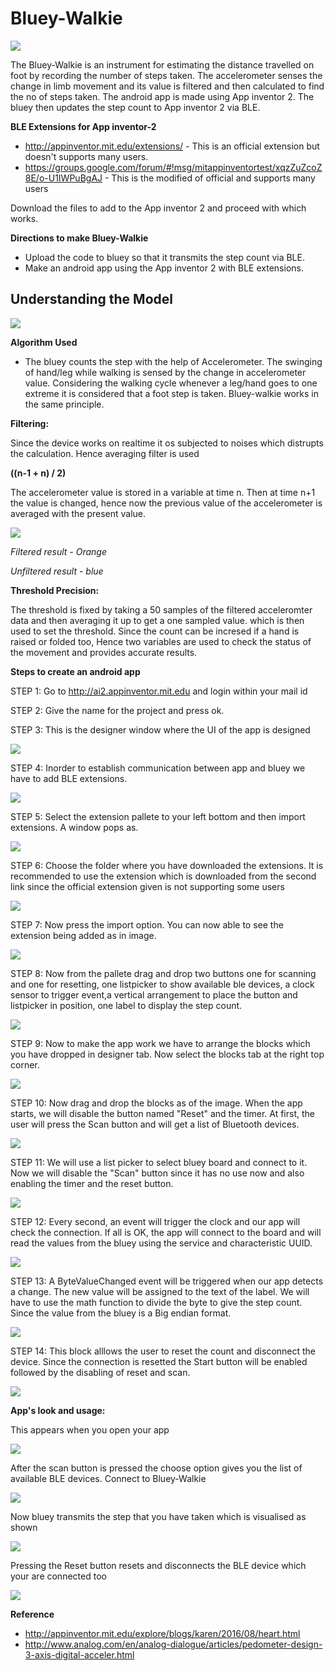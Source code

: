 
# Bluey-Walkie #

![](photo/pedo.png)

The Bluey-Walkie is an instrument for estimating the distance travelled on foot by recording the number of steps taken. The accelerometer senses the change in limb movement and its value is filtered and then calculated to find the no of steps taken. The android app is made using App inventor 2. The bluey then updates the step count to App inventor 2 via BLE. 

**BLE Extensions for App inventor-2** 
* http://appinventor.mit.edu/extensions/ - This is an official extension but doesn't supports many users.
* https://groups.google.com/forum/#!msg/mitappinventortest/xqzZuZcoZ8E/o-U1IWPuBgAJ - This is the modified of official and supports many    users

Download the files to add to the App inventor 2 and proceed with which works.

**Directions to make Bluey-Walkie**
* Upload the code to bluey so that it transmits the step count via BLE.
* Make an android app using the App inventor 2 with BLE extensions.

## Understanding the Model ##

![](photo/swing.jpg)


**Algorithm Used**
* The bluey counts the step with the help of Accelerometer. The swinging of hand/leg while walking is sensed by the change in             accelerometer value. Considering the walking cycle whenever a leg/hand goes to one extreme it is considered that a foot step is taken.   Bluey-walkie works in the same principle. 

**Filtering:**
  
  Since the device works on realtime it os subjected to noises which distrupts the calculation. Hence averaging filter is used
   
   **((n-1 + n) / 2)**
  
  The accelerometer value is stored in a variable at time n. Then at time n+1 the value is changed, hence now the previous value of the   accelerometer is averaged with the present value.   

  ![](photo/graph.PNG)
   
  
  *Filtered result - Orange*
  
  *Unfiltered result - blue*
  
**Threshold Precision:**
  
  The threshold is fixed by taking a 50 samples of the filtered acceleromter data and then averaging it up to get a one sampled value.     which is then used to set the threshold. Since the count can be incresed if a hand is raised or folded too, Hence two variables are     used to check the status of the movement and provides accurate results.   


**Steps to create an android app**
 
 STEP 1: Go to http://ai2.appinventor.mit.edu and login within your mail id
 
 STEP 2: Give the name for the project and press ok.
 
 STEP 3: This is the designer window where the UI of the app is designed
 
 ![](photo/developer.png)

 STEP 4: Inorder to establish communication between app and bluey we have to add BLE extensions.
 
 ![](photo/extensions.png)
 
 STEP 5: Select the extension pallete to your left bottom and then import extensions. A window pops as.
 
 ![](photo/choose.png)
 
 STEP 6: Choose the folder where you have downloaded the extensions. It is recommended to use the extension which is downloaded from the          second link since the official extension given is not supporting some users
 
 ![](photo/addextension.png)
 
 STEP 7: Now press the import option. You can now able to see the extension being added as in image.
 
 ![](photo/extended.png)
 
 STEP 8: Now from the pallete drag and drop two buttons one for scanning and one for resetting, one listpicker to show available ble              devices, a clock sensor to trigger event,a vertical arrangement to place the button and listpicker in position, one label to            display the step count.
 
 ![](photo/drag.png)
 
STEP 9: Now to make the app work we have to arrange the blocks which you have dropped in designer tab. Now select the blocks tab at the         right top corner. 

![](photo/block.png)

STEP 10: Now drag and drop the blocks as of the image. When the app starts, we will disable the button named "Reset" and the timer.
         At first, the user will press the Scan button and will get a list of Bluetooth devices. 
       
![](photo/fade.PNG)

STEP 11: We will use a list picker to select bluey board and connect to it. Now we will disable the "Scan" button since it has no use            now and also enabling the timer and the reset button.

![](photo/paired.PNG)

STEP 12: Every second, an event will trigger the clock and our app will check the connection. If all is OK, the app will connect to the          board and will read the values from the bluey using the service and characteristic UUID.

![](photo/uuid.PNG)

STEP 13: A ByteValueChanged event will be triggered when our app detects a change. The new value will be assigned to the text of the              label. We will have to use the math function to divide the byte to give the step count. Since the value from the bluey is a Big          endian format.

![](photo/endianes.PNG)

STEP 14: This block alllows the user to reset the count and disconnect the device. Since the connection is resetted the Start button              will be enabled followed by the disabling of reset and scan.

![](photo/reset.PNG)

**App's look and usage:**

This appears when you open your app

![](photo/start.jpeg)

After the scan button is pressed the choose option gives you the list of available BLE devices. Connect to Bluey-Walkie

![](photo/list.jpeg)

Now bluey transmits the step that you have taken which is visualised as shown

![](photo/count.jpeg)

Pressing the Reset button resets and disconnects the BLE device which your are connected too

![](photo/reset.jpeg)



**Reference**
* http://appinventor.mit.edu/explore/blogs/karen/2016/08/heart.html
* http://www.analog.com/en/analog-dialogue/articles/pedometer-design-3-axis-digital-acceler.html



 
